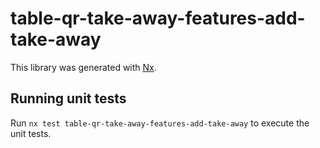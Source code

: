 # table-qr-take-away-features-add-take-away

This library was generated with [Nx](https://nx.dev).

## Running unit tests

Run `nx test table-qr-take-away-features-add-take-away` to execute the unit tests.
